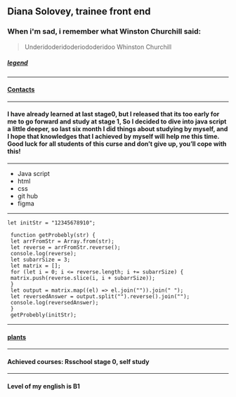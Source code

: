 ## Diana Solovey, trainee front end

### When i'm sad, i remember what Winston Churchill said:

> Underidoderidoderiododeridoo
> Whinston Churchill

##### [legend](https://www.youtube.com/watch?v=RpwMZxM99uY)

---

#### [Contacts](diansolo40@gmail.com)

---

#### I have already learned at last stage0, but I released that its too early for me to go forward and study at stage 1, So I decided to dive into java script a little deeper, so last six month I did things about studying by myself, and I hope that knowledges that I achieved by myself will help me this time. Good luck for all students of this curse and don’t give up, you’ll cope with this!

---

- Java script
- html
- css
- git hub
- figma

---

```
let initStr = "12345678910";

 function getProbebly(str) {
 let arrFromStr = Array.from(str);
 let reverse = arrFromStr.reverse();
 console.log(reverse);
 let subarrSize = 3;
 let matrix = [];
 for (let i = 0; i <= reverse.length; i += subarrSize) {
 matrix.push(reverse.slice(i, i + subarrSize));
 }
 let output = matrix.map((el) => el.join("")).join(" ");
 let reversedAnswer = output.split("").reverse().join("");
 console.log(reversedAnswer);
 }
 getProbebly(initStr);

```

---

#### [plants ](https://rolling-scopes-school.github.io/rustytrooper-JSFEPRESCHOOL2022Q4/plants/)

---

#### Achieved courses: Rsschool stage 0, self study

---

#### Level of my english is B1
